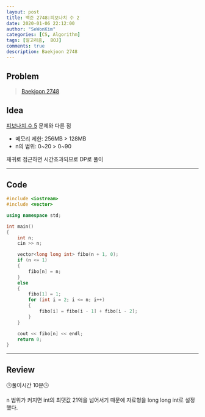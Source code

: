 ```yaml
---
layout: post
title: 백준 2748:피보나치 수 2
date: 2020-01-06 22:12:00
author: "SeWonKim"
categories: [CS, Algorithm]
tags: [알고리즘,  BOJ]
comments: true
description: Baekjoon 2748
---
```


## Problem

> [Baekjoon 2748](https://www.acmicpc.net/problem/2748)



## Idea

[피보나치 수 5](https://sewonkimm.github.io/algorithm/2020/01/06/Q10870.html) 문제와 다른 점      
- 메모리 제한: 256MB > 128MB
- n의 범위: 0~20 > 0~90

재귀로 접근하면 시간초과되므로 DP로 풀이


---

## Code
```cpp
#include <iostream>
#include <vector>

using namespace std;

int main()
{
    int n;
    cin >> n;

    vector<long long int> fibo(n + 1, 0);
    if (n <= 1)
    {
        fibo[n] = n;
    }
    else
    {
        fibo[1] = 1;
        for (int i = 2; i <= n; i++)
        {
            fibo[i] = fibo[i - 1] + fibo[i - 2];
        }
    }

    cout << fibo[n] << endl;
    return 0;
}
```

---

## Review
🕒풀이시간 10분🕒      

n 범위가 커지면 int의 최댓값 21억을 넘어서기 때문에 자료형을 long long int로 설정했다.
